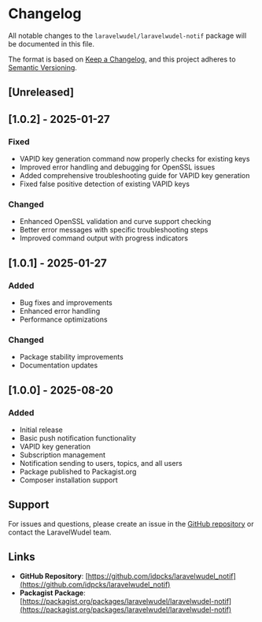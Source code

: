 # Changelog

All notable changes to the `laravelwudel/laravelwudel-notif` package will be documented in this file.

The format is based on [Keep a Changelog](https://keepachangelog.com/en/1.0.0/),
and this project adheres to [Semantic Versioning](https://semver.org/spec/v2.0.0.html).

## [Unreleased]

## [1.0.2] - 2025-01-27

### Fixed
- VAPID key generation command now properly checks for existing keys
- Improved error handling and debugging for OpenSSL issues
- Added comprehensive troubleshooting guide for VAPID key generation
- Fixed false positive detection of existing VAPID keys

### Changed
- Enhanced OpenSSL validation and curve support checking
- Better error messages with specific troubleshooting steps
- Improved command output with progress indicators

## [1.0.1] - 2025-01-27

### Added
- Bug fixes and improvements
- Enhanced error handling
- Performance optimizations

### Changed
- Package stability improvements
- Documentation updates

## [1.0.0] - 2025-08-20

### Added
- Initial release
- Basic push notification functionality
- VAPID key generation
- Subscription management
- Notification sending to users, topics, and all users
- Package published to Packagist.org
- Composer installation support

## Support

For issues and questions, please create an issue in the [GitHub repository](https://github.com/idpcks/laravelwudel_notif) or contact the LaravelWudel team.

## Links

- **GitHub Repository**: [https://github.com/idpcks/laravelwudel_notif](https://github.com/idpcks/laravelwudel_notif)
- **Packagist Package**: [https://packagist.org/packages/laravelwudel/laravelwudel-notif](https://packagist.org/packages/laravelwudel/laravelwudel-notif)
